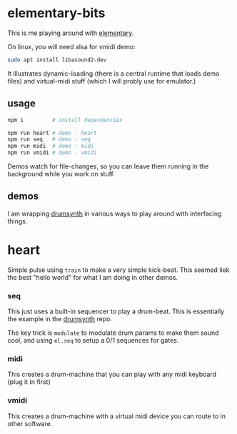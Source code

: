 # elementary-bits

This is me playing around with [elementary](https://github.com/nick-thompson/elementary).

On linux, you will need alsa for vmidi demo:

```sh
sudo apt install libasound2-dev
```

It illustrates dynamic-loading (there is a central runtime that loads demo files) and virtual-midi stuff (which I will probly use for emulator.)


## usage

```sh
npm i         # install dependencies

npm run heart # demo - heart
npm run seq   # demo - seq
npm run midi  # demo - midi
npm run vmidi # demo - vmidi
```

Demos watch for file-changes, so you can leave them running in the background while you work on stuff.

## demos

I am wrapping [drumsynth](https://github.com/nick-thompson/drumsynth) in various ways to play around with interfacing things.


# heart

Simple pulse using `train` to make a very simple kick-beat. This seemed liek the best "hello world" for what I am doing in other demos.


### seq

This just uses a built-in sequencer to play a drum-beat. This is essentially the example in the [drumsynth](https://github.com/nick-thompson/drumsynth) repo.

The key trick is `modulate` to modulate drum params to make them sound cool, and using `el.seq` to setup a 0/1 sequences for gates.


### midi

This creates a drum-machine that you can play with any midi keyboard (plug it in first)


### vmidi

This creates a drum-machine with a virtual midi device you can route to in other software.
